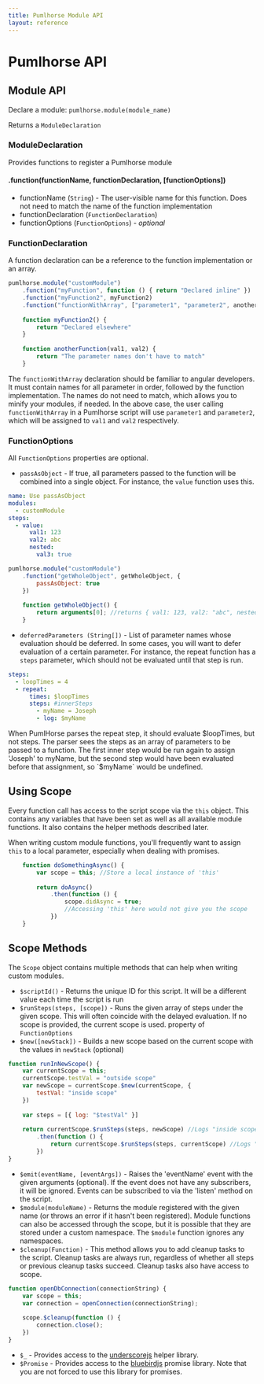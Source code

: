 ```yaml
---
title: Pumlhorse Module API
layout: reference
---
```


# Pumlhorse API

## Module API

Declare a module:
`pumlhorse.module(module_name)`

Returns a `ModuleDeclaration`

### ModuleDeclaration
Provides functions to register a Pumlhorse module

#### .function(functionName, functionDeclaration, [functionOptions])

* functionName (`String`) - The user-visible name for this function. Does not need to match the name of the 
 function implementation
* functionDeclaration (`FunctionDeclaration`)
* functionOptions (`FunctionOptions`) - _optional_

### FunctionDeclaration

A function declaration can be a reference to the function implementation or an array.

```javascript
pumlhorse.module("customModule")
    .function("myFunction", function () { return "Declared inline" })
    .function("myFunction2", myFunction2)
    .function("functionWithArray", ["parameter1", "parameter2", anotherFunction])
    
    function myFunction2() {
        return "Declared elsewhere"
    }
    
    function anotherFunction(val1, val2) {
        return "The parameter names don't have to match"
    }
```

The `functionWithArray` declaration should be familiar to angular developers. It must contain names for all parameter in order, followed by the function implementation.
The names do not need to match, which allows you to minify your modules, if needed. In the above case,
the user calling `functionWithArray` in a Pumlhorse script will use `parameter1` and `parameter2`, which
will be assigned to `val1` and `val2` respectively.


### FunctionOptions 

All `FunctionOptions` properties are optional. 

* `passAsObject` - If true, all parameters passed to the function will be combined into a single object. For instance, the `value` function
uses this.

```yaml
name: Use passAsObject
modules:
  - customModule
steps:
  - value:
      val1: 123
      val2: abc
      nested:
        val3: true    
```

```javascript
pumlhorse.module("customModule")
    .function("getWholeObject", getWholeObject, {
        passAsObject: true    
    })
    
    function getWholeObject() {
        return arguments[0]; //returns { val1: 123, val2: "abc", nested: { val3: true } }
    }
```

* `deferredParameters (String[])` - List of parameter names whose evaluation should be deferred. In some cases, you will want to defer evaluation of a certain parameter. For instance, the repeat function has a `steps` parameter, which should not be evaluated until that step is run.

```yaml
steps:
  - loopTimes = 4
  - repeat:
      times: $loopTimes
      steps: #innerSteps
        - myName = Joseph
        - log: $myName
```

When PumlHorse parses the repeat step, it should evaluate $loopTimes, but not steps. The parser sees the steps as an array of parameters to be 
passed to a function. The first inner step would be run again to assign 'Joseph' to myName, but the second step would have been evaluated 
before that assignment, so `$myName` would be undefined.

## Using Scope
Every function call has access to the script scope via the `this` object. This contains any variables that have been set 
as well as all available module functions. It also contains the helper methods described later.

When writing custom module functions, you'll frequently want to assign `this` to a local parameter, especially when dealing with promises.

```javascript
    function doSomethingAsync() {
        var scope = this; //Store a local instance of 'this'
        
        return doAsync()
            .then(function () {
                scope.didAsync = true;
                //Accessing 'this' here would not give you the scope
            })
    }    
```

## Scope Methods

The `Scope` object contains multiple methods that can help when writing custom modules.


* `$scriptId()` - Returns the unique ID for this script. It will be a different value each time the script is run
* `$runSteps(steps, [scope])` - Runs the given array of steps under the given scope. This will often coincide with the delayed evaluation.
If no scope is provided, the current scope is used.
property of `FunctionOptions`
* `$new([newStack])` - Builds a new scope based on the current scope with the values in `newStack` (optional)

```javascript
function runInNewScope() {
    var currentScope = this;
    currentScope.testVal = "outside scope"
    var newScope = currentScope.$new(currentScope, {
        testVal: "inside scope"
    })
    
    var steps = [{ log: "$testVal" }]
    
    return currentScope.$runSteps(steps, newScope) //Logs "inside scope"
        .then(function () {
            return currentScope.$runSteps(steps, currentScope) //Logs "outside scope"
        })
}
```

* `$emit(eventName, [eventArgs])` - Raises the 'eventName' event with the given arguments (optional). If the event does not have any subscribers, it will be ignored.
Events can be subscribed to via the 'listen' method on the script.
* `$module(moduleName)` - Returns the module registered with the given name (or throws an error if it hasn't been registered). Module functions can also be 
accessed through the scope, but it is possible that they are stored under a custom namespace. The `$module` function ignores any 
namespaces.
* `$cleanup(Function)` - This method allows you to add cleanup tasks to the script. Cleanup tasks are always run, regardless of whether all steps or previous 
cleanup tasks succeed. Cleanup tasks also have access to scope.

```javascript
function openDbConnection(connectionString) {
    var scope = this;
    var connection = openConnection(connectionString);
    
    scope.$cleanup(function () {
        connection.close();
    })
}    
```

* `$_` - Provides access to the [underscorejs](http://underscorejs.org/) helper library.
* `$Promise` - Provides access to the [bluebirdjs](http://bluebirdjs.com/) promise library. Note that you
are not forced to use this library for promises.
